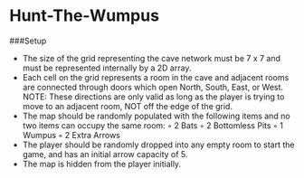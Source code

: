 # Hunt-The-Wumpus
###Setup
* The size of the grid representing the cave network must be 7 x 7 and must be represented internally by a
2D array.
* Each cell on the grid represents a room in the cave and adjacent rooms are connected through doors
which open North, South, East, or West. NOTE: These directions are only valid as long as the player is
trying to move to an adjacent room, NOT off the edge of the grid.
* The map should be randomly populated with the following items and no two items can occupy the same
room:
◦ 2 Bats
◦ 2 Bottomless Pits
◦ 1 Wumpus
◦ 2 Extra Arrows
* The player should be randomly dropped into any empty room to start the game, and has an initial arrow
capacity of 5.
* The map is hidden from the player initially.
